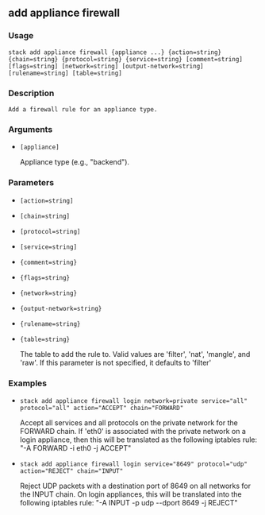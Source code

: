 ## add appliance firewall

### Usage

`stack add appliance firewall {appliance ...} {action=string} {chain=string} {protocol=string} {service=string} [comment=string] [flags=string] [network=string] [output-network=string] [rulename=string] [table=string]`

### Description


	Add a firewall rule for an appliance type.

	

### Arguments

* `[appliance]`

   Appliance type (e.g., "backend").


### Parameters
* `[action=string]`
* `[chain=string]`
* `[protocol=string]`
* `[service=string]`
* `{comment=string}`
* `{flags=string}`
* `{network=string}`
* `{output-network=string}`
* `{rulename=string}`
* `{table=string}`

   The table to add the rule to. Valid values are 'filter',
	'nat', 'mangle', and 'raw'. If this parameter is not
	specified, it defaults to 'filter'

### Examples

* `stack add appliance firewall login network=private service="all" protocol="all" action="ACCEPT" chain="FORWARD"`

   Accept all services and all protocols on the private network for the
	FORWARD chain.
	If 'eth0' is associated with the private network on a login appliance,
	then this will be translated as the following iptables rule:
	"-A FORWARD -i eth0 -j ACCEPT"

* `stack add appliance firewall login service="8649" protocol="udp" action="REJECT" chain="INPUT"`

   Reject UDP packets with a destination port of 8649 on all networks for
	the INPUT chain.
	On login appliances, this will be translated into the following
	iptables rule:
	"-A INPUT -p udp --dport 8649 -j REJECT"



